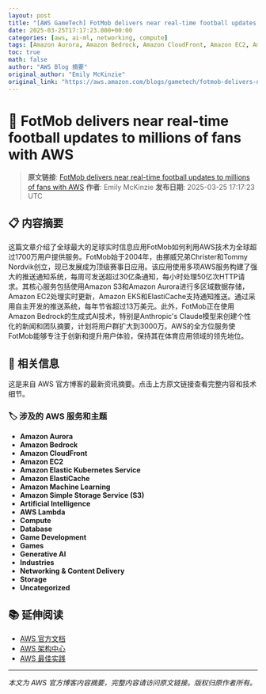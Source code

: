 ```yaml
---
layout: post
title: "[AWS GameTech] FotMob delivers near real-time football updates to millions of fans with AWS"
date: 2025-03-25T17:17:23.000+00:00
categories: [aws, ai-ml, networking, compute]
tags: [Amazon Aurora, Amazon Bedrock, Amazon CloudFront, Amazon EC2, Amazon Elastic Kubernetes Service, Amazon ElastiCache, Amazon Machine Learning, Amazon Simple Storage Service (S3), Artificial Intelligence, AWS Lambda, Compute, Database, Game Development, Games, Generative AI, Industries, Networking Content Delivery, Storage, Uncategorized]
toc: true
math: false
author: "AWS Blog 摘要"
original_author: "Emily McKinzie"
original_link: "https://aws.amazon.com/blogs/gametech/fotmob-delivers-near-real-time-football-updates-to-millions-of-fans-with-aws/"
---
```


# 🤖 FotMob delivers near real-time football updates to millions of fans with AWS

> **原文链接**: [FotMob delivers near real-time football updates to millions of fans with AWS](https://aws.amazon.com/blogs/gametech/fotmob-delivers-near-real-time-football-updates-to-millions-of-fans-with-aws/)
> **作者**: Emily McKinzie
> **发布日期**: 2025-03-25 17:17:23 UTC

## 📋 内容摘要

这篇文章介绍了全球最大的足球实时信息应用FotMob如何利用AWS技术为全球超过1700万用户提供服务。FotMob始于2004年，由挪威兄弟Christer和Tommy Nordvik创立，现已发展成为顶级赛事日应用。该应用使用多项AWS服务构建了强大的推送通知系统，每周可发送超过30亿条通知，每小时处理50亿次HTTP请求。其核心服务包括使用Amazon S3和Amazon Aurora进行多区域数据存储，Amazon EC2处理实时更新，Amazon EKS和ElastiCache支持通知推送。通过采用自主开发的推送系统，每年节省超过13万美元。此外，FotMob正在使用Amazon Bedrock的生成式AI技术，特别是Anthropic's Claude模型来创建个性化的新闻和团队摘要，计划将用户群扩大到3000万。AWS的全方位服务使FotMob能够专注于创新和提升用户体验，保持其在体育应用领域的领先地位。

## 🔗 相关信息

这是来自 AWS 官方博客的最新资讯摘要。点击上方原文链接查看完整内容和技术细节。

### 🏷️ 涉及的 AWS 服务和主题

- **Amazon Aurora**
- **Amazon Bedrock**
- **Amazon CloudFront**
- **Amazon EC2**
- **Amazon Elastic Kubernetes Service**
- **Amazon ElastiCache**
- **Amazon Machine Learning**
- **Amazon Simple Storage Service (S3)**
- **Artificial Intelligence**
- **AWS Lambda**
- **Compute**
- **Database**
- **Game Development**
- **Games**
- **Generative AI**
- **Industries**
- **Networking & Content Delivery**
- **Storage**
- **Uncategorized**

## 📚 延伸阅读

- [AWS 官方文档](https://docs.aws.amazon.com/)
- [AWS 架构中心](https://aws.amazon.com/architecture/)
- [AWS 最佳实践](https://aws.amazon.com/architecture/well-architected/)

---

*本文为 AWS 官方博客内容摘要，完整内容请访问原文链接。版权归原作者所有。*